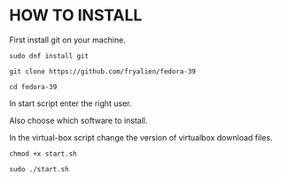 # HOW TO INSTALL

First install git on your machine.

```
sudo dnf install git
```

```
git clone https://github.com/fryalien/fedora-39
```

```
cd fedora-39
```

In start script enter the right user.

Also choose which software to install.

In the virtual-box script change the version of virtualbox download files.

```
chmod +x start.sh
```

```
sudo ./start.sh
```
